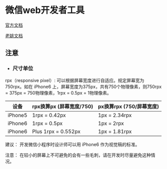# 微信web开发者工具

[官方文档](https://developers.weixin.qq.com/miniprogram/dev/framework/structure.html)

[老姚文档](https://github.com/Wscats/Good-Text-Share/issues/58)

## 注意

- ### 尺寸单位
rpx（responsive pixel）: 可以根据屏幕宽度进行自适应。规定屏幕宽为750rpx。如在 iPhone6 上，屏幕宽度为375px，共有750个物理像素，则750rpx = 375px = 750物理像素，1rpx = 0.5px = 1物理像素。



|设备|rpx换算px (屏幕宽度/750)|px换算rpx (750/屏幕宽度)|
|-|-|-|
|iPhone5| 	1rpx = 0.42px| 	1px = 2.34rpx|
|iPhone6	|1rpx = 0.5px	|1px = 2rpx|
|iPhone6 |Plus	1rpx = 0.552px	|1px = 1.81rpx|

建议： 开发微信小程序时设计师可以用 iPhone6 作为视觉稿的标准。

注意： 在较小的屏幕上不可避免的会有一些毛刺，请在开发时尽量避免这种情况。

